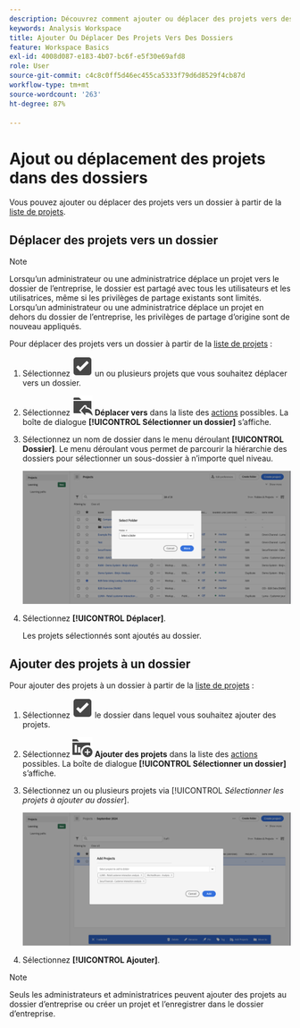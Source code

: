 ```yaml
---
description: Découvrez comment ajouter ou déplacer des projets vers des dossiers dans Analysis Workspace.
keywords: Analysis Workspace
title: Ajouter Ou Déplacer Des Projets Vers Des Dossiers
feature: Workspace Basics
exl-id: 4008d087-e183-4b07-bc6f-e5f30e69afd8
role: User
source-git-commit: c4c8c0ff5d46ec455ca5333f79d6d8529f4cb87d
workflow-type: tm+mt
source-wordcount: '263'
ht-degree: 87%

---
```


# Ajout ou déplacement des projets dans des dossiers

Vous pouvez ajouter ou déplacer des projets vers un dossier à partir de la [liste de projets](/help/analysis-workspace/build-workspace-project/freeform-overview.md#project-list).

## Déplacer des projets vers un dossier

>[!NOTE]
>
>Lorsqu’un administrateur ou une administratrice déplace un projet vers le dossier de l’entreprise, le dossier est partagé avec tous les utilisateurs et les utilisatrices, même si les privilèges de partage existants sont limités. Lorsqu’un administrateur ou une administratrice déplace un projet en dehors du dossier de l’entreprise, les privilèges de partage d’origine sont de nouveau appliqués.
>

Pour déplacer des projets vers un dossier à partir de la [liste de projets](/help/analysis-workspace/build-workspace-project/freeform-overview.md#project-list) :

1. Sélectionnez ![icône de sélection](/help/assets/icons/SelectBox.svg) un ou plusieurs projets que vous souhaitez déplacer vers un dossier.

1. Sélectionnez ![icône ajouter dans un dossier](/help/assets/icons/FolderAddTo.svg) **Déplacer vers** dans la liste des [actions](/help/analysis-workspace/build-workspace-project/freeform-overview.md#actions) possibles. La boîte de dialogue **[!UICONTROL Sélectionner un dossier]** s’affiche.

1. Sélectionnez un nom de dossier dans le menu déroulant **[!UICONTROL Dossier]**. Le menu déroulant vous permet de parcourir la hiérarchie des dossiers pour sélectionner un sous-dossier à n’importe quel niveau.

   ![Vue Sélectionner un dossier affichant le menu déroulant et les sous-dossiers disponibles.](/help/analysis-workspace/build-workspace-project/assets/add-projects.png)

1. Sélectionnez **[!UICONTROL Déplacer]**.


   Les projets sélectionnés sont ajoutés au dossier.


## Ajouter des projets à un dossier

Pour ajouter des projets à un dossier à partir de la [liste de projets](/help/analysis-workspace/build-workspace-project/freeform-overview.md#project-list) :

1. Sélectionnez ![icône de sélection](/help/assets/icons/SelectBox.svg) le dossier dans lequel vous souhaitez ajouter des projets.

1. Sélectionnez ![Icône Ajouter des projets](/help/assets/icons/ProjectAdd.svg) **Ajouter des projets** dans la liste des [actions](/help/analysis-workspace/build-workspace-project/freeform-overview.md#actions) possibles. La boîte de dialogue **[!UICONTROL Sélectionner un dossier]** s’affiche.

1. Sélectionnez un ou plusieurs projets via [!UICONTROL *Sélectionner les projets à ajouter au dossier*].

   ![Vue Sélectionner un dossier affichant le menu déroulant et les sous-dossiers disponibles.](/help/analysis-workspace/build-workspace-project/assets/add-projects-folder.png)

1. Sélectionnez **[!UICONTROL Ajouter]**.

>[!NOTE]
>
>Seuls les administrateurs et administratrices peuvent ajouter des projets au dossier d’entreprise ou créer un projet et l’enregistrer dans le dossier d’entreprise.
